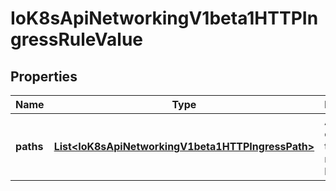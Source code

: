 
# IoK8sApiNetworkingV1beta1HTTPIngressRuleValue

## Properties
Name | Type | Description | Notes
------------ | ------------- | ------------- | -------------
**paths** | [**List&lt;IoK8sApiNetworkingV1beta1HTTPIngressPath&gt;**](IoK8sApiNetworkingV1beta1HTTPIngressPath.md) | A collection of paths that map requests to backends. | 



